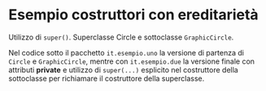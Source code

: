 # Esempio costruttori con ereditarietà

Utilizzo di `super()`. Superclasse Circle e sottoclasse `GraphicCircle`.

Nel codice sotto il pacchetto `it.esempio.uno` la versione di partenza di `Circle` e `GraphicCircle`, mentre con `it.esempio.due` la versione finale con attributi **private** e utilizzo di `super(...)` esplicito nel costruttore della sottoclasse per richiamare il costruttore della superclasse.
